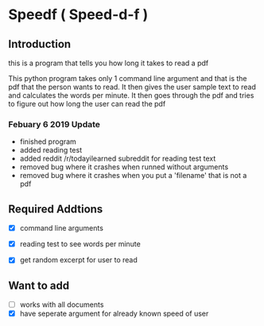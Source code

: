 # Speedf ( Speed-d-f )

## Introduction
this is a program that tells you how long it takes to read a pdf

This python program takes only 1 command line argument and that is
the pdf that the person wants to read. It then gives the user sample
text to read and calculates the words per minute. It then goes through
the pdf and tries to figure out how long the user can read the pdf

### Febuary 6 2019 Update
- finished program
- added reading test
- added reddit /r/todayilearned subreddit for reading test text
- removed bug where it crashes when runned without arguments
- removed bug where it crashes when you put a 'filename' that is not a pdf

## Required Addtions
-[x] command line arguments
-[x] reading test to see words per minute
-[x] get random excerpt for user to read


## Want to add
-[ ] works with all documents
-[x] have seperate argument for already known speed of user
